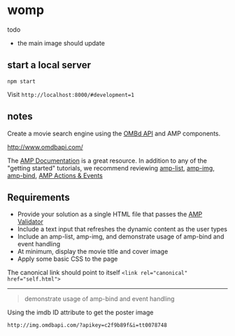 # womp

todo
* the main image should update

## start a local server
```
npm start
```

Visit `http://localhost:8000/#development=1`

## notes
Create a movie search engine using the [OMBd API](http://www.omdbapi.com/) and AMP components.

http://www.omdbapi.com/

The [AMP Documentation](https://amp.dev/) is a great resource.  In addition to any of the "getting started" tutorials, we recommend reviewing [amp-list](https://amp.dev/documentation/components/amp-list/), [amp-img](https://amp.dev/documentation/components/amp-img/), [amp-bind](https://amp.dev/documentation/components/amp-bind/), [AMP Actions & Events](https://amp.dev/documentation/guides-and-tutorials/learn/amp-actions-and-events/)


## Requirements
* Provide your solution as a single HTML file that passes the [AMP Validator](https://validator.ampproject.org/)
* Include a text input that refreshes the dynamic content as the user types
* Include an amp-list, amp-img, and demonstrate usage of amp-bind and event handling
* At minimum, display the movie title and cover image
* Apply some basic CSS to the page

The canonical link should point to itself `<link rel="canonical" href="self.html">`


-------------------------------------------------------------


> demonstrate usage of amp-bind and event handling

Using the imdb ID attribute to get the poster image
```
http://img.omdbapi.com/?apikey=c2f9b89f&i=tt0078748
```





